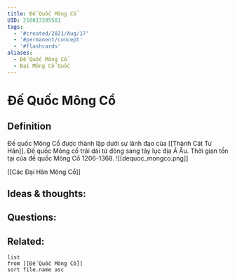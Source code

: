 ```yaml
---
title: Đế Quốc Mông Cổ
UID: 210817205501
tags:
  - '#created/2021/Aug/17'
  - '#permanent/concept'
  - '#flashcards'
aliases: 
  - Đế Quốc Mông Cổ
  - Đại Mông Cổ Quốc
---
```

# Đế Quốc Mông Cổ

## Definition
Đế quốc Mông Cổ được thành lập dưới sự lãnh đạo của [[Thành Cát Tư Hãn]]. Đế quốc Mông cổ trải dài từ đông sang tây lục địa Á Âu. Thời gian tồn tại của đế quốc Mông Cổ 1206-1368.
![[dequoc_mongco.png]]

[[Các Đại Hãn Mông Cổ]]

## Ideas & thoughts:


## Questions:


## Related:
```dataview
list
from [[Đế Quốc Mông Cổ]]
sort file.name asc
```